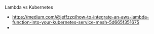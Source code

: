 Lambda vs Kubernetes

* https://medium.com/@jeffzzq/how-to-integrate-an-aws-lambda-function-into-your-kubernetes-service-mesh-5d665f351675
* 


